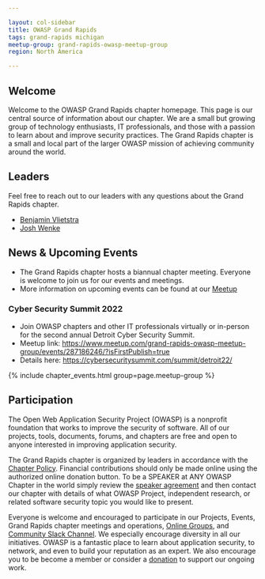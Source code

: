 ```yaml
---

layout: col-sidebar
title: OWASP Grand Rapids
tags: grand-rapids michigan
meetup-group: grand-rapids-owasp-meetup-group
region: North America

---
```



## Welcome
Welcome to the OWASP Grand Rapids chapter homepage. This page is our central source of information about our chapter. We are a small but growing group of technology enthusiasts, IT professionals, and those with a passion to learn about and improve security practices. The Grand Rapids chapter is a small and local part of the larger OWASP mission of achieving community around the world.

## Leaders
Feel free to reach out to our leaders with any questions about the Grand Rapids chapter.
* [Benjamin Vlietstra](mailto:benjamin.vlietstra@owasp.org)
* [Josh Wenke](mailto:josh.wenke@owasp.org)

## News & Upcoming Events
- The Grand Rapids chapter hosts a biannual chapter meeting. Everyone is welcome to join us for our events and meetings.
- More information on upcoming events can be found at our [Meetup](https://www.meetup.com/grand-rapids-owasp-meetup-group/)
### Cyber Security Summit 2022
- Join OWASP chapters and other IT professionals virtually or in-person for the second annual Detroit Cyber Security Summit.
- Meetup link: https://www.meetup.com/grand-rapids-owasp-meetup-group/events/287186246/?isFirstPublish=true
- Details here: https://cybersecuritysummit.com/summit/detroit22/


{% include chapter_events.html group=page.meetup-group %}

<script type='text/javascript'> $(function(){ $(".timeclass").hover(function() { utc_str = $(this).text(); ndx = utc_str.indexOf(':'); st_hour_str = utc_str.substring(0, ndx); st_min_str = utc_str.substring(ndx + 1, ndx + 3); utc_dt = luxon.DateTime.utc(2020, 06, 06, parseInt(st_hour_str), parseInt(st_min_str), 0); start_dt = utc_dt.setZone(luxon.DateTime.local().zoneName); ndx = utc_str.lastIndexOf(':'); end_hour_str = utc_str.substring(ndx - 2, ndx - 1); end_min_str = utc_str.substring(ndx + 1, ndx + 3); utc_dt = luxon.DateTime.utc(2020, 06, 06, parseInt(end_hour_str), parseInt(end_min_str), 0); end_dt = utc_dt.setZone(luxon.DateTime.local().zoneName); popstr = start_dt.toLocaleString(luxon.DateTime.TIME_WITH_SECONDS) + ' to ' + end_dt.toLocaleString(luxon.DateTime.TIME_WITH_SHORT_OFFSET); $(this).prop('title', popstr); }); }); </script>

## Participation
The Open Web Application Security Project (OWASP) is a nonprofit foundation that works to improve the security of software. All of our projects, tools, documents, forums, and chapters are free and open to anyone interested in improving application security. 

The Grand Rapids chapter is organized by leaders in accordance with the [Chapter Policy](https://owasp.org/www-policy/operational/chapters). Financial contributions should only be made online using the authorized online donation button. To be a SPEAKER at ANY OWASP Chapter in the world simply review the [speaker agreement](https://owasp.org/www-policy/legal/speaker-agreement) and then contact our chapter with details of what OWASP Project, independent research, or related software security topic you would like to present.

Everyone is welcome and encouraged to participate in our Projects, Events, Grand Rapids chapter meetings and operations, [Online Groups](https://groups.google.com/a/owasp.com/), and [Community Slack Channel](https://owasp.slack.com/). We especially encourage diversity in all our initiatives. OWASP is a fantastic place to learn about application security, to network, and even to build your reputation as an expert. We also encourage you to be become a member or consider a [donation](https://owasp.org/donate/) to support our ongoing work.
